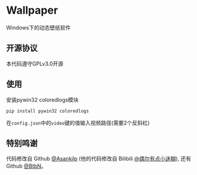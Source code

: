 # Wallpaper
Windows下的动态壁纸软件

## 开源协议
本代码遵守GPLv3.0开源

## 使用
安装pywin32 coloredlogs模块
```
pip install pywin32 coloredlogs
```
在`config.json`中的`video`键的值输入视频路径(需要2个反斜杠)

## 特别鸣谢
代码修改自 Github [@Asankilp](https://github.com/Asankilp/PyWallpaperEngine) (他的代码修改自 Bilibili [@偶尔有点小迷糊](https://b23.tv/BV1HZ4y1978a)), 还有 Github [@BtbN](https://github.com/BtbN/FFmpeg-Builds)。

